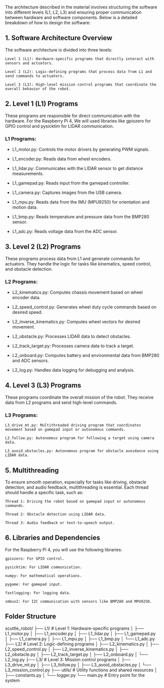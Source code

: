 The architecture described in the material involves structuring the software into different levels (L1, L2, L3) and ensuring proper communication between hardware and software components. Below is a detailed breakdown of how to design the software:

## 1. Software Architecture Overview

The software architecture is divided into three levels:

    Level 1 (L1): Hardware-specific programs that directly interact with sensors and actuators.

    Level 2 (L2): Logic-defining programs that process data from L1 and send commands to actuators.

    Level 3 (L3): High-level mission control programs that coordinate the overall behavior of the robot.

## 2. Level 1 (L1) Programs

These programs are responsible for direct communication with the hardware. For the Raspberry Pi 4, We will used libraries like gpiozero for GPIO control and pysicktim for LIDAR communication.

### L1 Programs:

   - L1_motor.py: Controls the motor drivers by generating PWM signals.

   - L1_encoder.py: Reads data from wheel encoders.

   - L1_lidar.py: Communicates with the LIDAR sensor to get distance measurements.

   - L1_gamepad.py: Reads input from the gamepad controller.

   - L1_camera.py: Captures images from the USB camera.

   - L1_mpu.py: Reads data from the IMU (MPU9250) for orientation and motion data.

   - L1_bmp.py: Reads temperature and pressure data from the BMP280 sensor.

   - L1_adc.py: Reads voltage data from the ADC sensor.

## 3. Level 2 (L2) Programs

These programs process data from L1 and generate commands for actuators. They handle the logic for tasks like kinematics, speed control, and obstacle detection.

### L2 Programs:

   - L2_kinematics.py: Computes chassis movement based on wheel encoder data.

   - L2_speed_control.py: Generates wheel duty cycle commands based on desired speed.

   - L2_inverse_kinematics.py: Computes wheel vectors for desired movement.

   - L2_obstacle.py: Processes LIDAR data to detect obstacles.

   - L2_track_target.py: Processes camera data to track a target.

   - L2_onboard.py: Computes battery and environmental data from BMP280 and ADC sensors.

   - L2_log.py: Handles data logging for debugging and analysis.

## 4. Level 3 (L3) Programs

These programs coordinate the overall mission of the robot. They receive data from L2 programs and send high-level commands.
### L3 Programs:

    L3_drive_mt.py: Multithreaded driving program that coordinates movement based on gamepad input or autonomous commands.

    L3_follow.py: Autonomous program for following a target using camera data.

    L3_avoid_obstacles.py: Autonomous program for obstacle avoidance using LIDAR data.

## 5. Multithreading

To ensure smooth operation, especially for tasks like driving, obstacle detection, and audio feedback, multithreading is essential. Each thread should handle a specific task, such as:

    Thread 1: Driving the robot based on gamepad input or autonomous commands.

    Thread 2: Obstacle detection using LIDAR data.

    Thread 3: Audio feedback or text-to-speech output.

## 6. Libraries and Dependencies

For the Raspberry Pi 4, you will use the following libraries:

    gpiozero: For GPIO control.

    pysicktim: For LIDAR communication.

    numpy: For mathematical operations.

    pygame: For gamepad input.

    fastlogging: For logging data.

    smbus2: For I2C communication with sensors like BMP280 and MPU9250.


## Folder Structure
scuttle_robot/
├── L1/                  # Level 1: Hardware-specific programs
│   ├── L1_motor.py
│   ├── L1_encoder.py
│   ├── L1_lidar.py
│   ├── L1_gamepad.py
│   ├── L1_camera.py
│   ├── L1_mpu.py
│   ├── L1_bmp.py
│   └── L1_adc.py
├── L2/                  # Level 2: Logic-defining programs
│   ├── L2_kinematics.py
│   ├── L2_speed_control.py
│   ├── L2_inverse_kinematics.py
│   ├── L2_obstacle.py
│   ├── L2_track_target.py
│   ├── L2_onboard.py
│   └── L2_log.py
├── L3/                  # Level 3: Mission control programs
│   ├── L3_drive_mt.py
│   ├── L3_follow.py
│   ├── L3_avoid_obstacles.py
│   └── L3_mission_control.py
├── utils/               # Utility functions and shared resources
│   ├── constants.py
│   └── logger.py
└── main.py              # Entry point for the system